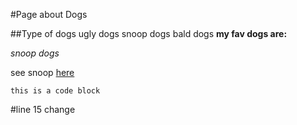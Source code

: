 #Page about Dogs

##Type of dogs
ugly dogs
snoop dogs
bald dogs
**my fav dogs are:**

*snoop dogs*

see snoop [here](https://www.google.com/search?q=snoop+dogg&espv=2&biw=1095&bih=661&site=webhp&source=lnms&tbm=isch&sa=X&ved=0ahUKEwicwau60tHPAhWFPT4KHS3EDmsQ_AUICCgD#imgrc=VfW0A54bGexnAM%3A)

```this is a code block```

#line 15 change